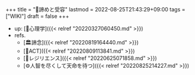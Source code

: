 +++
title = "📝諦めと受容"
lastmod = 2022-08-25T21:43:29+09:00
tags = ["WIKI"]
draft = false
+++

-   up: [📁心理学]({{< relref "20220327060450.md" >}})
-   refs.
    -   [🏛諦念]({{< relref "20220819164440.md" >}})
    -   [📝ACT]({{< relref "20220809113841.md" >}})
    -   [📝レジリエンス]({{< relref "20220625071858.md" >}})
    -   [⚙人智を尽くして天命を待つ]({{< relref "20220825214227.md" >}})
